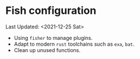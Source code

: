 # Fish configuration 
Last Updated: <2021-12-25 Sat>

- Using `fisher` to manage plugins.
- Adapt to modern `rust` toolchains such as `exa`, `bat`.
- Clean up unused functions.
